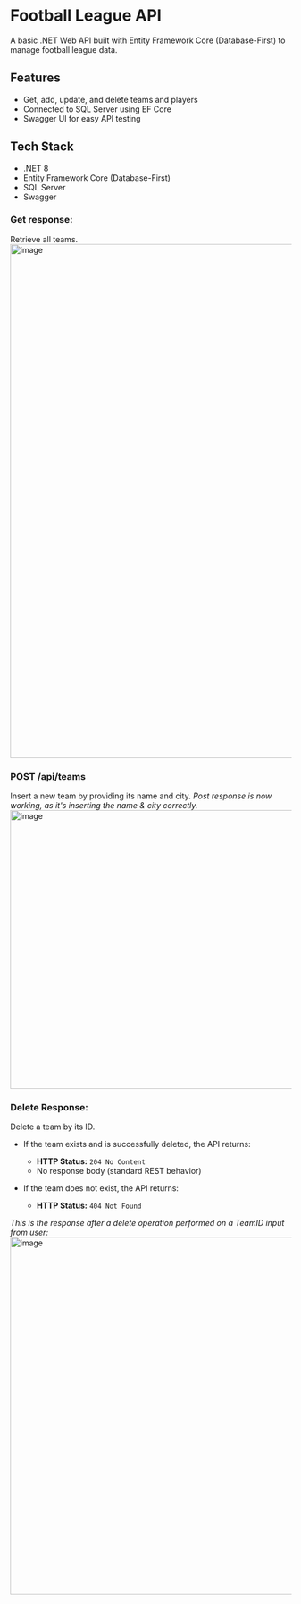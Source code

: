 # Football League API

A basic .NET Web API built with Entity Framework Core (Database-First) to manage football league data.

## Features

- Get, add, update, and delete teams and players
- Connected to SQL Server using EF Core
- Swagger UI for easy API testing

## Tech Stack

- .NET 8
- Entity Framework Core (Database-First)
- SQL Server
- Swagger

### Get response:
Retrieve all teams.
<img width="1141" height="920" alt="image" src="https://github.com/user-attachments/assets/3339027c-0024-42ae-aa52-18449a61457b" />

### POST /api/teams
Insert a new team by providing its name and city.
_Post response is now working, as it's inserting the name & city correctly._
<img width="1046" height="499" alt="image" src="https://github.com/user-attachments/assets/b844eff5-52ed-4254-b0c6-749afa8a25bb" />

### Delete Response:
Delete a team by its ID.

- If the team exists and is successfully deleted, the API returns:
  - **HTTP Status:** `204 No Content`  
  - No response body (standard REST behavior)

- If the team does not exist, the API returns:
  - **HTTP Status:** `404 Not Found`

_This is the response after a delete operation performed on a TeamID input from user:_
<img width="1069" height="640" alt="image" src="https://github.com/user-attachments/assets/fa09c379-0743-432d-967b-cc0e04c59cf5" />
